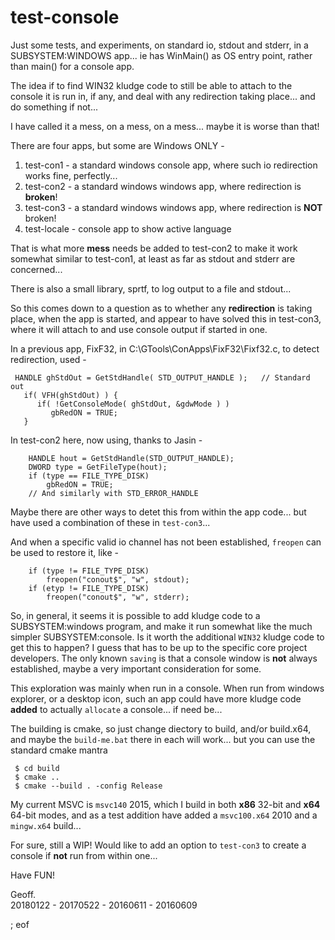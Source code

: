 # test-console

Just some tests, and experiments, on standard io, stdout and stderr, in a SUBSYSTEM:WINDOWS app... ie has WinMain() as OS entry point, rather than main() for a console app.

The idea if to find WIN32 kludge code to still be able to attach to the console it is run in, if any, and deal with any redirection taking place... and do something if not...

I have called it a mess, on a mess, on a mess... maybe it is worse than that!

There are four apps, but some are Windows ONLY -

 1. test-con1 - a standard windows console app, where such io redirection works fine, perfectly...
 2. test-con2 - a standard windows windows app, where redirection is **broken**!
 3. test-con3 - a standard windows windows app, where redirection is **NOT** broken!
 3. test-locale - console app to show active language

That is what more **mess** needs be added to test-con2 to make it work somewhat similar to test-con1, at least as far as stdout and stderr are concerned...

There is also a small library, sprtf, to log output to a file and stdout...

So this comes down to a question as to whether any **redirection** is taking place, when the app is started, and appear to have solved this in test-con3, where it will attach to and use console output if started in one.

In a previous app, FixF32, in C:\GTools\ConApps\FixF32\Fixf32.c, to detect redirection, used -

````
 HANDLE ghStdOut = GetStdHandle( STD_OUTPUT_HANDLE );   // Standard out
   if( VFH(ghStdOut) ) {
      if( !GetConsoleMode( ghStdOut, &gdwMode ) )
         gbRedON = TRUE;
   }
````

In test-con2 here, now using, thanks to Jasin -

````
    HANDLE hout = GetStdHandle(STD_OUTPUT_HANDLE);
    DWORD type = GetFileType(hout);
    if (type == FILE_TYPE_DISK)
        gbRedON = TRUE;
    // And similarly with STD_ERROR_HANDLE
````

Maybe there are other ways to detet this from within the app code... but have used a combination of these in `test-con3`...

And when a specific valid io channel has not been established, `freopen` can be used to restore it, like -

````
    if (type != FILE_TYPE_DISK)
        freopen("conout$", "w", stdout);
    if (etyp != FILE_TYPE_DISK)
        freopen("conout$", "w", stderr);
````

So, in general, it seems it is possible to add kludge code to a SUBSYSTEM:windows program, and make it run somewhat like the much simpler SUBSYSTEM:console. Is it worth the additional `WIN32` kludge code to get this to happen? I guess that has to be up to the specific core project developers. The only known `saving` is that a console window is **not** always established, maybe a very important consideration for some.

This exploration was mainly when run in a console. When run from windows explorer, or a desktop icon, such an app could have more kludge code **added** to actually `allocate` a console... if need be...

The building is cmake, so just change diectory to build, and/or build.x64, and maybe the `build-me.bat` there in each will work... but you can use the standard cmake mantra 

````
 $ cd build
 $ cmake ..
 $ cmake --build . -config Release
````

My current MSVC is `msvc140` 2015, which I build in both **x86** 32-bit and **x64** 64-bit modes, and as a test addition have added a `msvc100.x64` 2010 and a `mingw.x64` build...

For sure, still a WIP! Would like to add an option to `test-con3` to create a console if **not** run from within one...

Have FUN!

Geoff.  
20180122 - 20170522 - 20160611 - 20160609

; eof
